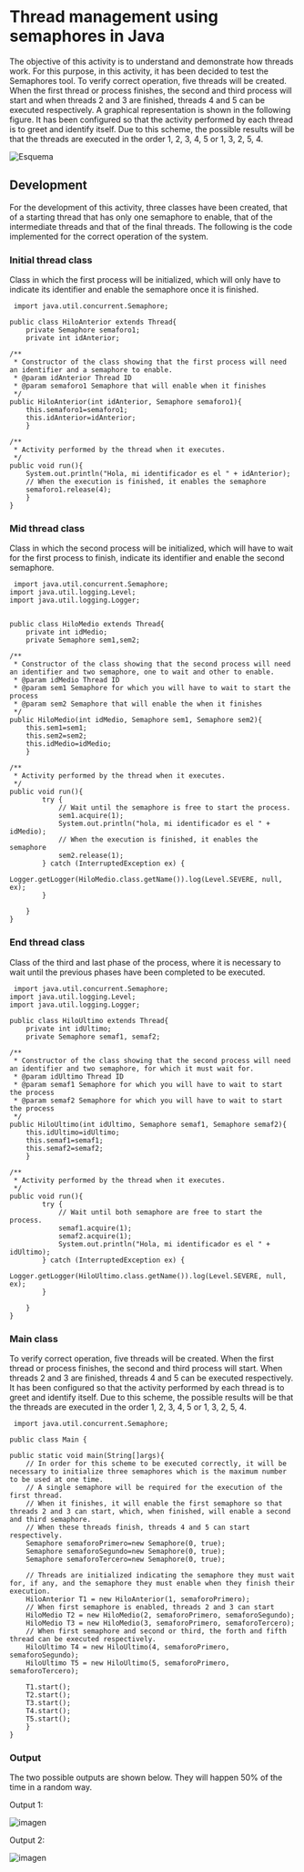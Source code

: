 # Thread management using semaphores in Java
The objective of this activity is to understand and demonstrate how threads work. For this purpose, in this activity, it has been decided to test the Semaphores tool. To verify correct operation, five threads will be created. When the first thread or process finishes, the second and third process will start and when threads 2 and 3 are finished, threads 4 and 5 can be executed respectively. A graphical representation is shown in the following figure.
It has been configured so that the activity performed by each thread is to greet and identify itself. Due to this scheme, the possible results will be that the threads are executed in the order 1, 2, 3, 4, 5 or 1, 3, 2, 5, 4.    

 ![Esquema](https://github.com/cristianrodriguez97/Java/assets/72400714/12dac796-0e8f-4c7d-8876-439c0b6a6774)

## Development
For the development of this activity, three classes have been created, that of a starting thread that has only one semaphore to enable, that of the intermediate threads and that of the final threads. 
The following is the code implemented for the correct operation of the system.

### Initial thread class
Class in which the first process will be initialized, which will only have to indicate its identifier and enable the semaphore once it is finished.
```
 import java.util.concurrent.Semaphore;

public class HiloAnterior extends Thread{
    private Semaphore semaforo1;
    private int idAnterior;
    
/**
 * Constructor of the class showing that the first process will need an identifier and a semaphore to enable.     
 * @param idAnterior Thread ID
 * @param semaforo1 Semaphore that will enable when it finishes
 */
public HiloAnterior(int idAnterior, Semaphore semaforo1){
    this.semaforo1=semaforo1;
    this.idAnterior=idAnterior;
    }

/**
 * Activity performed by the thread when it executes.
 */
public void run(){
    System.out.println("Hola, mi identificador es el " + idAnterior);
    // When the execution is finished, it enables the semaphore
    semaforo1.release(4);
    }
}
```

### Mid thread class
Class in which the second process will be initialized, which will have to wait for the first process to finish, indicate its identifier and enable the second semaphore.
```
 import java.util.concurrent.Semaphore;
import java.util.logging.Level;
import java.util.logging.Logger;


public class HiloMedio extends Thread{
    private int idMedio;
    private Semaphore sem1,sem2;
    
/**
 * Constructor of the class showing that the second process will need an identifier and two semaphore, one to wait and other to enable.
 * @param idMedio Thread ID
 * @param sem1 Semaphore for which you will have to wait to start the process
 * @param sem2 Semaphore that will enable the when it finishes
 */
public HiloMedio(int idMedio, Semaphore sem1, Semaphore sem2){
    this.sem1=sem1;
    this.sem2=sem2;
    this.idMedio=idMedio;
    }

/**
 * Activity performed by the thread when it executes.
 */
public void run(){
        try {
        	// Wait until the semaphore is free to start the process.
            sem1.acquire(1);
            System.out.println("hola, mi identificador es el " + idMedio);
            // When the execution is finished, it enables the semaphore            
            sem2.release(1);
        } catch (InterruptedException ex) {
            Logger.getLogger(HiloMedio.class.getName()).log(Level.SEVERE, null, ex);
        }
        
    }
}
```

### End thread class
Class of the third and last phase of the process, where it is necessary to wait until the previous phases have been completed to be executed.
```
 import java.util.concurrent.Semaphore;
import java.util.logging.Level;
import java.util.logging.Logger;

public class HiloUltimo extends Thread{
    private int idUltimo;
    private Semaphore semaf1, semaf2;
    
/**
 * Constructor of the class showing that the second process will need an identifier and two semaphore, for which it must wait for.    
 * @param idUltimo Thread ID
 * @param semaf1 Semaphore for which you will have to wait to start the process
 * @param semaf2 Semaphore for which you will have to wait to start the process
 */
public HiloUltimo(int idUltimo, Semaphore semaf1, Semaphore semaf2){
    this.idUltimo=idUltimo;
    this.semaf1=semaf1;
    this.semaf2=semaf2;
    }

/**
 * Activity performed by the thread when it executes.
 */
public void run(){
        try {
        	// Wait until both semaphore are free to start the process.
            semaf1.acquire(1);
            semaf2.acquire(1);
            System.out.println("Hola, mi identificador es el " + idUltimo);
        } catch (InterruptedException ex) {
            Logger.getLogger(HiloUltimo.class.getName()).log(Level.SEVERE, null, ex);
        }
        
    }
}
```

### Main class
To verify correct operation, five threads will be created. When the first thread or process finishes, the second and third process will start. When threads 2 and 3 are finished, threads 4 and 5 can be executed respectively. It has been configured so that the activity performed by each thread is to greet and identify itself. Due to this scheme, the possible results will be that the threads are executed in the order 1, 2, 3, 4, 5 or 1, 3, 2, 5, 4.  
```
 import java.util.concurrent.Semaphore;

public class Main {
	
public static void main(String[]args){
	// In order for this scheme to be executed correctly, it will be necessary to initialize three semaphores which is the maximum number to be used at one time. 
	// A single semaphore will be required for the execution of the first thread. 
	// When it finishes, it will enable the first semaphore so that threads 2 and 3 can start, which, when finished, will enable a second and third semaphore. 
	// When these threads finish, threads 4 and 5 can start respectively.
    Semaphore semaforoPrimero=new Semaphore(0, true);
    Semaphore semaforoSegundo=new Semaphore(0, true);
    Semaphore semaforoTercero=new Semaphore(0, true);
    
    // Threads are initialized indicating the semaphore they must wait for, if any, and the semaphore they must enable when they finish their execution.
    HiloAnterior T1 = new HiloAnterior(1, semaforoPrimero);
    // When first semaphore is enabled, threads 2 and 3 can start
    HiloMedio T2 = new HiloMedio(2, semaforoPrimero, semaforoSegundo);
    HiloMedio T3 = new HiloMedio(3, semaforoPrimero, semaforoTercero);
    // When first semaphore and second or third, the forth and fifth thread can be executed respectively.
    HiloUltimo T4 = new HiloUltimo(4, semaforoPrimero, semaforoSegundo);
    HiloUltimo T5 = new HiloUltimo(5, semaforoPrimero, semaforoTercero);
    
    T1.start();
    T2.start();
    T3.start();
    T4.start();
    T5.start();
    }
}
```

### Output
The two possible outputs are shown below. They will happen 50% of the time in a random way.

Output 1:

![imagen](https://github.com/cristianrodriguez97/Java/assets/72400714/529cf33e-9cdc-475b-aeed-ddef59f7b830)

Output 2:

![imagen](https://github.com/cristianrodriguez97/Java/assets/72400714/6b721f89-298e-434f-ac9e-ae5d6481506f)


